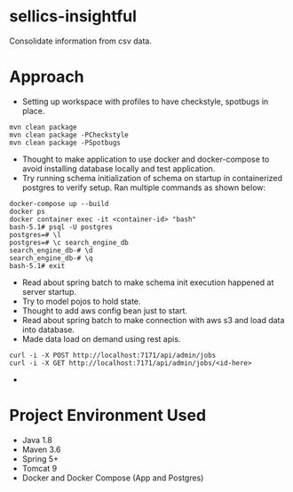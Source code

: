 # sellics-insightful

Consolidate information from csv data.

# Approach
- Setting up workspace with profiles to have checkstyle, spotbugs in place.
```shell
mvn clean package
mvn clean package -PCheckstyle
mvn clean package -PSpotbugs

```
- Thought to make application to use docker and docker-compose to avoid installing database locally and test application.
- Try running schema initialization of schema on startup in containerized postgres to verify setup. Ran multiple commands as shown below:
```shell
docker-compose up --build
docker ps
docker container exec -it <container-id> "bash"
bash-5.1# psql -U postgres
postgres=# \l
postgres=# \c search_engine_db
search_engine_db-# \d
search_engine_db-# \q
bash-5.1# exit
```
- Read about spring batch to make schema init execution happened at server startup.
- Try to model pojos to hold state.
- Thought to add aws config bean just to start.
- Read about spring batch to make connection with aws s3 and load data into database.
- Made data load on demand using rest apis.
```shell
curl -i -X POST http://localhost:7171/api/admin/jobs
curl -i -X GET http://localhost:7171/api/admin/jobs/<id-here>
```
- 

# Project Environment Used
- Java 1.8
- Maven 3.6
- Spring 5+
- Tomcat 9
- Docker and Docker Compose (App and Postgres)
